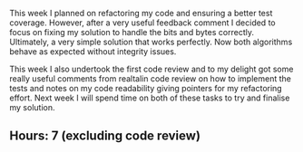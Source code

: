 This week I planned on refactoring my code and ensuring a better test coverage. However, after a very useful feedback comment I decided to focus on fixing my solution to handle the bits and bytes correctly. Ultimately, a very simple solution that works perfectly. Now both algorithms behave as expected without integrity issues.

This week I also undertook the first code review and to my delight got some really useful comments from realtalin code review on how to implement the tests and notes on my code readability giving pointers for my refactoring effort. Next week I will spend time on both of these tasks to try and finalise my solution.

## Hours: 7 (excluding code review)